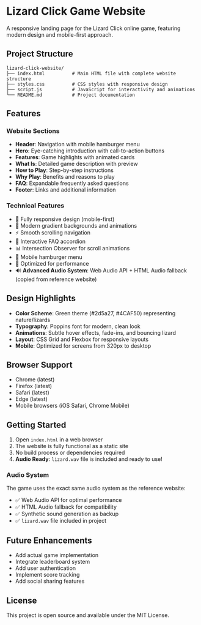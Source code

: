 # Lizard Click Game Website

A responsive landing page for the Lizard Click online game, featuring modern design and mobile-first approach.

## Project Structure

```
lizard-click-website/
├── index.html          # Main HTML file with complete website structure
├── styles.css          # CSS styles with responsive design
├── script.js           # JavaScript for interactivity and animations
└── README.md           # Project documentation
```

## Features

### Website Sections
- **Header**: Navigation with mobile hamburger menu
- **Hero**: Eye-catching introduction with call-to-action buttons
- **Features**: Game highlights with animated cards
- **What Is**: Detailed game description with preview
- **How to Play**: Step-by-step instructions
- **Why Play**: Benefits and reasons to play
- **FAQ**: Expandable frequently asked questions
- **Footer**: Links and additional information

### Technical Features
- 📱 Fully responsive design (mobile-first)
- 🎨 Modern gradient backgrounds and animations
- ⚡ Smooth scrolling navigation
- 🔄 Interactive FAQ accordion
- 📊 Intersection Observer for scroll animations
- 🍔 Mobile hamburger menu
- 🎯 Optimized for performance
- 🔊 **Advanced Audio System**: Web Audio API + HTML Audio fallback (copied from reference website)

## Design Highlights

- **Color Scheme**: Green theme (#2d5a27, #4CAF50) representing nature/lizards
- **Typography**: Poppins font for modern, clean look
- **Animations**: Subtle hover effects, fade-ins, and bouncing lizard
- **Layout**: CSS Grid and Flexbox for responsive layouts
- **Mobile**: Optimized for screens from 320px to desktop

## Browser Support

- Chrome (latest)
- Firefox (latest)
- Safari (latest)
- Edge (latest)
- Mobile browsers (iOS Safari, Chrome Mobile)

## Getting Started

1. Open `index.html` in a web browser
2. The website is fully functional as a static site
3. No build process or dependencies required
4. **Audio Ready**: `lizard.wav` file is included and ready to use!

### Audio System
The game uses the exact same audio system as the reference website:
- ✅ Web Audio API for optimal performance
- ✅ HTML Audio fallback for compatibility  
- ✅ Synthetic sound generation as backup
- ✅ `lizard.wav` file included in project

## Future Enhancements

- Add actual game implementation
- Integrate leaderboard system
- Add user authentication
- Implement score tracking
- Add social sharing features

## License

This project is open source and available under the MIT License.